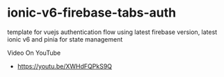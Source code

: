 # ionic-v6-firebase-tabs-auth
template for vuejs authentication flow using latest firebase version, latest ionic v6 and pinia for state management 

Video On YouTube
- https://youtu.be/XWHdFQPkS9Q
